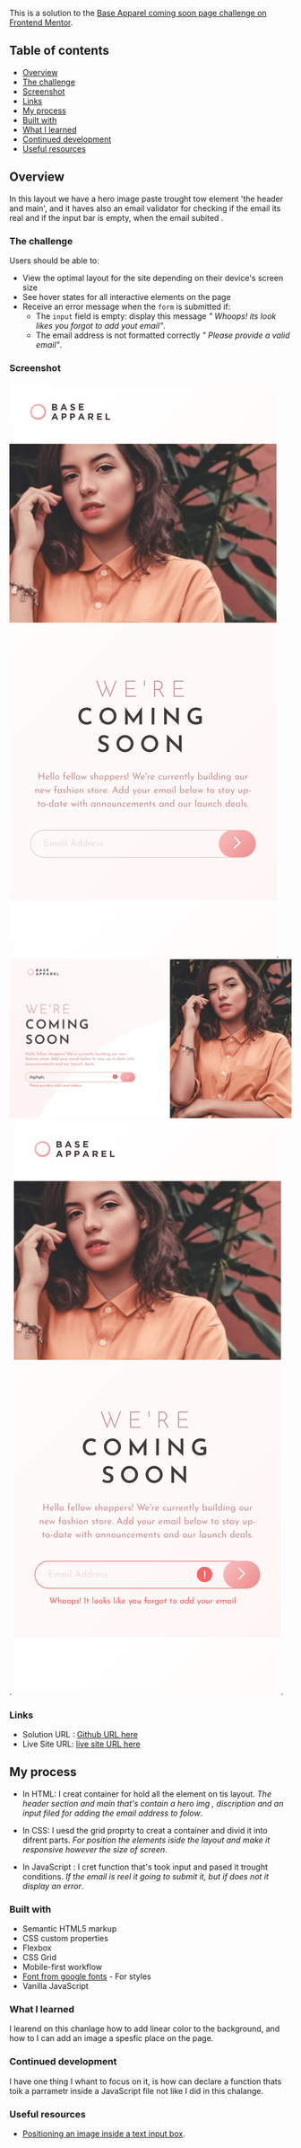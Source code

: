 <!-- # Frontend Mentor - Base Apparel coming soon page solution -->

This is a solution to the [Base Apparel coming soon page challenge on Frontend Mentor](https://www.frontendmentor.io/challenges/base-apparel-coming-soon-page-5d46b47f8db8a7063f9331a0).
## Table of contents

  - [Overview](#overview)
  - [The challenge](#the-challenge)
  - [Screenshot](#screenshot)
  - [Links](#links)
  - [My process](#my-process)
  - [Built with](#built-with)
  - [What I learned](#what-i-learned)
  - [Continued development](#continued-development)
  - [Useful resources](#useful-resources)

## Overview
In this layout we have a hero image paste trought tow element 'the header and main', and it haves also an email validator for  checking if the  email its real and if the input bar is empty, when the email subited .

### The challenge

Users should be able to:

- View the optimal layout for the site depending on their device's screen size
- See hover states for all interactive elements on the page
- Receive an error message when the `form` is submitted if:
  - The `input` field is empty: display this message *" Whoops! its look likes you forgot to add yout email"*.
  - The email address is not formatted correctly *" Please provide a valid email"*.

### Screenshot

![The mobile version ](./design/screen%20shots%20images/mobile%20version.png).
![The desktop version](./design/screen%20shots%20images/desktop%20version.png).
![Display the error  ](./design/screen%20shots%20images/display%20an%20error.png).

### Links

- Solution URL : [Github URL here   ](https://github.com/Yasser-St/base-apparel-coming-soon-master)
- Live Site URL: [live site URL here](https://cute-genie-664c23.netlify.app/)

## My process


- In HTML: I creat container for hold all the element on tis layout.
*The header section and main that's contain a hero img , discription and  an input filed for adding the email address to folow*.

- In CSS: I uesd the grid proprty to creat a container and divid it into difrent parts.
*For position the elements iside the layout and make it responsive however the size of screen*.

- In JavaScript : I cret function that's took input and pased it trought conditions.
*If the email is reel it going to submit it, but if does not it display an error*.

### Built with

- Semantic HTML5 markup
- CSS custom properties
- Flexbox
- CSS Grid
- Mobile-first workflow
- [Font from google fonts](https://fonts.google.com/specimen/Josefin+Sans) - For styles
- Vanilla JavaScript


### What I learned

I learend on this chanlage how to add linear color to the background, and how to I can add an image a spesfic place on the page. 

### Continued development

I have one thing I whant to focus on it, is how can declare a function thats toik a parrametr inside a JavaScript file not like I did in this chalange.

### Useful resources

- [Positioning an image inside a text input box](https://stackoverflow.com/questions/35821279/positioning-an-image-inside-a-text-input-box). 

